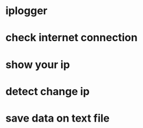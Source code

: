 # iplogger
# check internet connection
# show your ip
# detect change ip
# save data on text file







